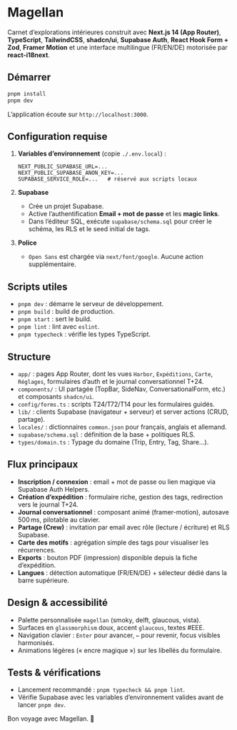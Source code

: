 # Magellan

Carnet d’explorations intérieures construit avec **Next.js 14 (App Router)**, **TypeScript**, **TailwindCSS**, **shadcn/ui**, **Supabase Auth**, **React Hook Form + Zod**, **Framer Motion** et une interface multilingue (FR/EN/DE) motorisée par **react-i18next**.

## Démarrer

```bash
pnpm install
pnpm dev
```

L’application écoute sur `http://localhost:3000`.

## Configuration requise

1. **Variables d’environnement** (copie `./.env.local`) :

   ```env
   NEXT_PUBLIC_SUPABASE_URL=...
   NEXT_PUBLIC_SUPABASE_ANON_KEY=...
   SUPABASE_SERVICE_ROLE=...   # réservé aux scripts locaux
   ```

2. **Supabase**

   - Crée un projet Supabase.
   - Active l’authentification **Email + mot de passe** et les **magic links**.
   - Dans l’éditeur SQL, exécute `supabase/schema.sql` pour créer le schéma, les RLS et le seed initial de tags.

3. **Police**

   - `Open Sans` est chargée via `next/font/google`. Aucune action supplémentaire.

## Scripts utiles

- `pnpm dev` : démarre le serveur de développement.
- `pnpm build` : build de production.
- `pnpm start` : sert le build.
- `pnpm lint` : lint avec `eslint`.
- `pnpm typecheck` : vérifie les types TypeScript.

## Structure

- `app/` : pages App Router, dont les vues `Harbor`, `Expéditions`, `Carte`, `Réglages`, formulaires d’auth et le journal conversationnel T+24.
- `components/` : UI partagée (TopBar, SideNav, ConversationalForm, etc.) et composants `shadcn/ui`.
- `config/forms.ts` : scripts T24/T72/T14 pour les formulaires guidés.
- `lib/` : clients Supabase (navigateur + serveur) et server actions (CRUD, partage).
- `locales/` : dictionnaires `common.json` pour français, anglais et allemand.
- `supabase/schema.sql` : définition de la base + politiques RLS.
- `types/domain.ts` : Typage du domaine (Trip, Entry, Tag, Share…).

## Flux principaux

- **Inscription / connexion** : email + mot de passe ou lien magique via Supabase Auth Helpers.
- **Création d’expédition** : formulaire riche, gestion des tags, redirection vers le journal T+24.
- **Journal conversationnel** : composant animé (framer-motion), autosave 500 ms, pilotable au clavier.
- **Partage (Crew)** : invitation par email avec rôle (lecture / écriture) et RLS Supabase.
- **Carte des motifs** : agrégation simple des tags pour visualiser les récurrences.
- **Exports** : bouton PDF (impression) disponible depuis la fiche d’expédition.
- **Langues** : détection automatique (FR/EN/DE) + sélecteur dédié dans la barre supérieure.

## Design & accessibilité

- Palette personnalisée `magellan` (smoky, delft, glaucous, vista).
- Surfaces en `glassmorphism` doux, accent `glaucous`, textes #EEE.
- Navigation clavier : `Enter` pour avancer, `←` pour revenir, focus visibles harmonisés.
- Animations légères (« encre magique ») sur les libellés du formulaire.

## Tests & vérifications

- Lancement recommandé : `pnpm typecheck && pnpm lint`.
- Vérifie Supabase avec les variables d’environnement valides avant de lancer `pnpm dev`.

Bon voyage avec Magellan. 🧭
